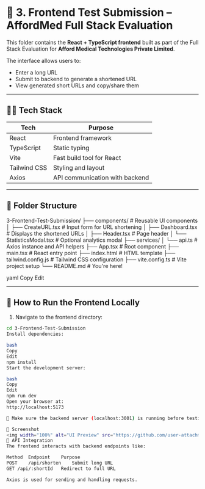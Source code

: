 # 🎯 3. Frontend Test Submission – AffordMed Full Stack Evaluation

This folder contains the **React + TypeScript frontend** built as part of the Full Stack Evaluation for **Afford Medical Technologies Private Limited**.

The interface allows users to:
- Enter a long URL
- Submit to backend to generate a shortened URL
- View generated short URLs and copy/share them

---

## 🧑‍💻 Tech Stack

| Tech           | Purpose                          |
|----------------|----------------------------------|
| React          | Frontend framework               |
| TypeScript     | Static typing                    |
| Vite           | Fast build tool for React        |
| Tailwind CSS   | Styling and layout               |
| Axios          | API communication with backend   |

---

## 📁 Folder Structure

3-Frontend-Test-Submission/
├── components/ # Reusable UI components
│ ├── CreateURL.tsx # Input form for URL shortening
│ ├── Dashboard.tsx # Displays the shortened URLs
│ ├── Header.tsx # Page header
│ └── StatisticsModal.tsx # Optional analytics modal
├── services/
│ └── api.ts # Axios instance and API helpers
├── App.tsx # Root component
├── main.tsx # React entry point
├── index.html # HTML template
├── tailwind.config.js # Tailwind CSS configuration
├── vite.config.ts # Vite project setup
└── README.md # You're here!

yaml
Copy
Edit

---

## 🚀 How to Run the Frontend Locally

1. Navigate to the frontend directory:

```bash
cd 3-Frontend-Test-Submission
Install dependencies:

bash
Copy
Edit
npm install
Start the development server:

bash
Copy
Edit
npm run dev
Open your browser at:
http://localhost:5173

🔗 Make sure the backend server (localhost:3001) is running before testing API calls.

📸 Screenshot
<img width="100%" alt="UI Preview" src="https://github.com/user-attachments/assets/a7c56325-dc1a-4064-a3b1-72710d46df98" />
🔗 API Integration
The frontend interacts with backend endpoints like:

Method	Endpoint	Purpose
POST	/api/shorten	Submit long URL
GET	/api/:shortId	Redirect to full URL

Axios is used for sending and handling requests.
